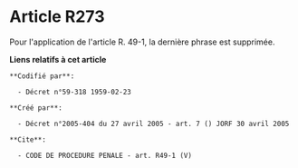 # Article R273

Pour l'application de l'article R. 49-1, la dernière phrase est supprimée.

**Liens relatifs à cet article**

	**Codifié par**:

	  - Décret n°59-318 1959-02-23

	**Créé par**:

	  - Décret n°2005-404 du 27 avril 2005 - art. 7 () JORF 30 avril 2005

	**Cite**:

	  - CODE DE PROCEDURE PENALE - art. R49-1 (V)

